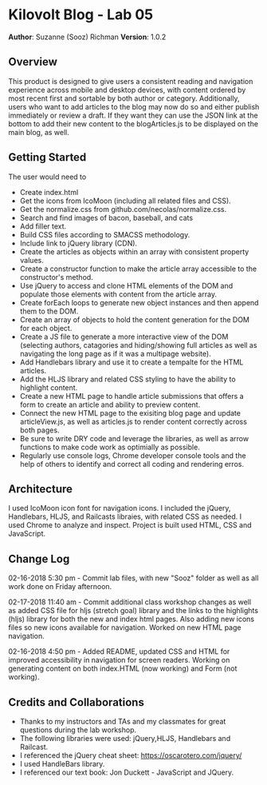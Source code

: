 # Kilovolt Blog - Lab 05

**Author**: Suzanne (Sooz) Richman
**Version**: 1.0.2 

## Overview

This product is designed to give users a consistent reading and navigation experience across mobile and desktop devices, with content ordered by most recent first and sortable by both author or category. Additionally, users who want to add articles to the blog may now do so and either publish immediately or review a draft. If they want they can use the JSON link at the bottom to add their new content to the blogArticles.js to be displayed on the main blog, as well. 

## Getting Started

The user would need to 
* Create index.html
* Get the icons from IcoMoon (including all related files and CSS).
* Get the normalize.css from github.com/necolas/normalize.css.
* Search and find images of bacon, baseball, and cats
* Add filler text.
* Build CSS files according to SMACSS methodology.
* Include link to jQuery library (CDN).
* Create the articles as objects within an array with consistent property values.
* Create a constructor function to make the article array accessible to the constructor's method.
* Use jQuery to access and clone HTML elements of the DOM and populate those elements with content from the article array.
* Create forEach loops to generate new object instances and then append them to the DOM.
* Create an array of objects to hold the content generation for the DOM for each object.
* Create a JS file to generate a more interactive view of the DOM (selecting authors, catagories and hiding/showing full articles as well as navigating the long page as if it was a multipage website).
* Add Handlebars library and use it to create a tempalte for the HTML articles. 
* Add the HLJS library and related CSS styling to have the ability to highlight content.
* Create a new HTML page to handle article submissions that offers a form to create an article and ability to preview content.
* Connect the new HTML page to the exisiting blog page and update articleView.js, as well as articles.js to render content correctly across both pages.
* Be sure to write DRY code and leverage the libraries, as well as arrow functions to make code work as optimially as possible.
* Regularly use console logs, Chrome developer console tools and the help of others to identify and correct all coding and rendering erros. 


## Architecture

I used IcoMoon icon font for navigation icons. I included the jQuery, Handlebars, HLJS, and Railcasts libraies, with related CSS as needed. I used Chrome to analyze and inspect. Project is built used HTML, CSS and JavaScript.

## Change Log

02-16-2018 5:30 pm - Commit lab files, with new "Sooz" folder as well as all work done on Friday afternoon. 

02-17-2018 11:40 am - Commit additional class workshop changes as well as added CSS file for hljs (stretch goal) library and the links to the highlights (hljs) library for both the new and index html pages. Also adding new icons files so new icons available for navigation. Worked on new HTML page navigation.

02-16-2018 4:50 pm - Added README, updated CSS and HTML for improved accessibility in navigation for screen readers. Working on generating content on both index.HTML (now working) and Form (not working). 



## Credits and Collaborations

* Thanks to my instructors and TAs and my classmates for great questions during the lab workshop.
* The following libraries were used: jQuery,HLJS, Handlebars and Railcast.
* I referenced the jQuery cheat sheet: https://oscarotero.com/jquery/
* I used HandleBars library.
* I referenced our text book: Jon Duckett - JavaScript and JQuery.